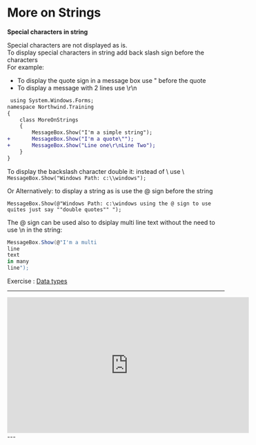 ﻿# More on Strings

**Special characters in string**  

Special characters are not displayed as is.  
To display special characters in string add back slash sign before the characters  
For example:

- To display the quote sign in a message box use \" before the quote
- To display a message with 2 lines use \r\n 



```diff
 using System.Windows.Forms;
namespace Northwind.Training
{
    class MoreOnStrings
    {
        MessageBox.Show("I'm a simple string");
+       MessageBox.Show("I'm a quote\"");
+       MessageBox.Show("Line one\r\nLine Two");
    }
}
```



To display the backslash character double it: instead of \ use \\  
```MessageBox.Show("Windows Path: c:\\windows");```

Or Alternatively: to display a string as is use the @ sign before the string


```MessageBox.Show(@"Windows Path: c:\windows using the @ sign to use quites just say ""double quotes"" ");```

The @ sign can be used also to dsiplay multi line text without the need to use \n in the string:

```csharp
MessageBox.Show(@"I'm a multi 
line 
text 
in many 
line");
```

Exercise : [Data types](03-Data-Types-Exercise.md)

---
<iframe width="560" height="315" src="https://www.youtube.com/embed/o1xAgJTEO8k?list=PL1DEQjXG2xnKI3TL-gsy91eXbh3ytOt6h" frameborder="0" allowfullscreen></iframe>
---
